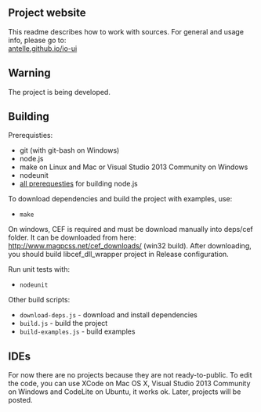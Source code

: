 ## Project website
This readme describes how to work with sources. For general and usage info, please go to:  
[antelle.github.io/io-ui](http://antelle.github.io/io-ui)

## Warning
The project is being developed.

## Building
Prerequisties:
  
- git (with git-bash on Windows)
- node.js
- make on Linux and Mac or Visual Studio 2013 Community on Windows
- nodeunit
- [all prerequesties](https://github.com/joyent/node#to-build) for building node.js

To download dependencies and build the project with examples, use:  

- `make`

On windows, CEF is required and must be download manually into deps/cef folder. It can be downloaded from here: http://www.magpcss.net/cef_downloads/ (win32 build). After downloading, you should build libcef_dll_wrapper project in Release configuration.

Run unit tests with:

- `nodeunit`

Other build scripts:

- `download-deps.js` - download and install dependencies
- `build.js` - build the project
- `build-examples.js` - build examples

## IDEs
For now there are no projects because they are not ready-to-public. To edit the code, you can use XCode on Mac OS X, Visual Studio 2013 Community on Windows and CodeLite on Ubuntu, it works ok. Later, projects will be posted.
